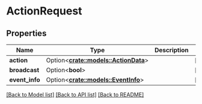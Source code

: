 # ActionRequest

## Properties

Name | Type | Description | Notes
------------ | ------------- | ------------- | -------------
**action** | Option<[**crate::models::ActionData**](ActionData.md)> |  | [optional]
**broadcast** | Option<**bool**> |  | [optional]
**event_info** | Option<[**crate::models::EventInfo**](EventInfo.md)> |  | [optional]

[[Back to Model list]](../README.md#documentation-for-models) [[Back to API list]](../README.md#documentation-for-api-endpoints) [[Back to README]](../README.md)



